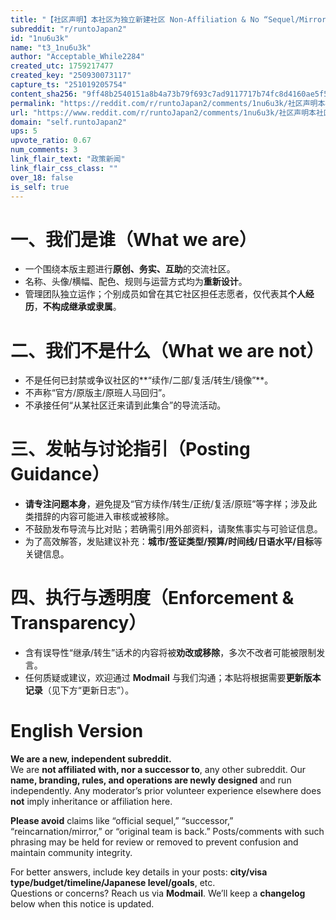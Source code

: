 ```yaml
---
title: "【社区声明】本社区为独立新建社区 Non-Affiliation & No “Sequel/Mirror” Notice       TL;DR：本社区是全新创建、独立运营的社区，与任何其他社区无隶属、无继承、无“转生/镜像”关系。请避免使用“官方续作/二部/复活/原班人马”等表述。"
subreddit: "r/runtoJapan2"
id: "1nu6u3k"
name: "t3_1nu6u3k"
author: "Acceptable_While2284"
created_utc: 1759217477
created_key: "250930073117"
capture_ts: "251019205754"
content_sha256: "9ff48b2540151a8b4a73b79f693c7ad9117717b74fc8d4160ae5f5637c6b463a"
permalink: "https://reddit.com/r/runtoJapan2/comments/1nu6u3k/社区声明本社区为独立新建社区_nonaffiliation_no_sequelmirror/"
url: "https://www.reddit.com/r/runtoJapan2/comments/1nu6u3k/社区声明本社区为独立新建社区_nonaffiliation_no_sequelmirror/"
domain: "self.runtoJapan2"
ups: 5
upvote_ratio: 0.67
num_comments: 3
link_flair_text: "政策新闻"
link_flair_css_class: ""
over_18: false
is_self: true
---
```


# 一、我们是谁（What we are）

- 一个围绕本版主题进行**原创、务实、互助**的交流社区。
- 名称、头像/横幅、配色、规则与运营方式均为**重新设计**。
- 管理团队独立运作；个别成员如曾在其它社区担任志愿者，仅代表其**个人经历**，**不构成继承或隶属**。

# 二、我们不是什么（What we are not）

- 不是任何已封禁或争议社区的\*\*“续作/二部/复活/转生/镜像”\*\*。
- 不声称“官方/原版主/原班人马回归”。
- 不承接任何“从某社区迁来请到此集合”的导流活动。

# 三、发帖与讨论指引（Posting Guidance）

- **请专注问题本身**，避免提及“官方续作/转生/正统/复活/原班”等字样；涉及此类措辞的内容可能进入审核或被移除。
- 不鼓励发布导流与比对贴；若确需引用外部资料，请聚焦事实与可验证信息。
- 为了高效解答，发贴建议补充：**城市/签证类型/预算/时间线/日语水平/目标**等关键信息。

# 四、执行与透明度（Enforcement & Transparency）

- 含有误导性“继承/转生”话术的内容将被**劝改或移除**，多次不改者可能被限制发言。
- 任何质疑或建议，欢迎通过 **Modmail**
  与我们沟通；本贴将根据需要**更新版本记录**（见下方“更新日志”）。

# English Version

**We are a new, independent subreddit.**  
We are **not affiliated with, nor a successor to**, any other subreddit.
Our **name, branding, rules, and operations are newly designed** and run
independently. Any moderator’s prior volunteer experience elsewhere does
**not** imply inheritance or affiliation here.

**Please avoid** claims like “official sequel,” “successor,”
“reincarnation/mirror,” or “original team is back.” Posts/comments with
such phrasing may be held for review or removed to prevent confusion and
maintain community integrity.

For better answers, include key details in your posts: **city/visa
type/budget/timeline/Japanese level/goals**, etc.  
Questions or concerns? Reach us via **Modmail**. We’ll keep a
**changelog** below when this notice is updated.

